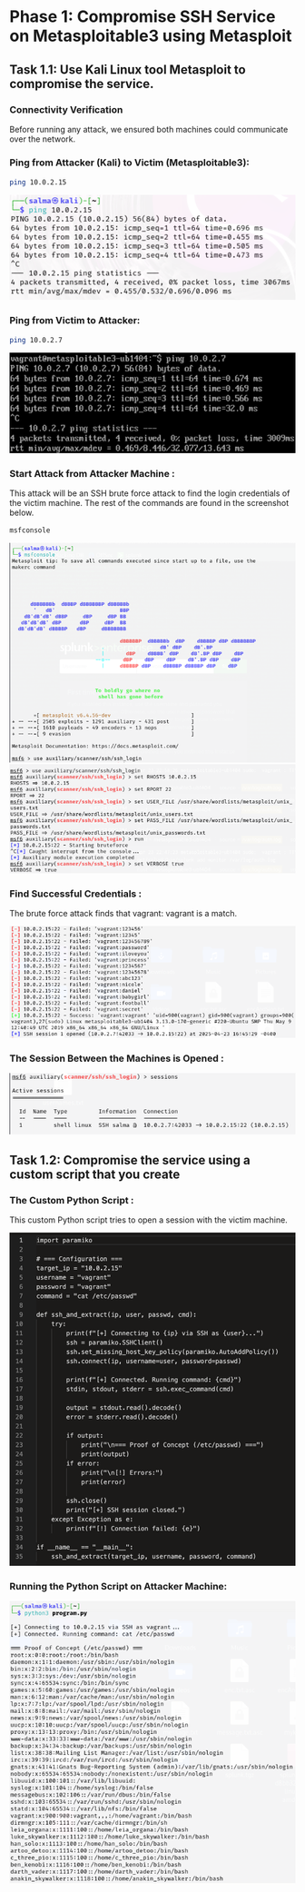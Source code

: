 # Phase 1: Compromise SSH Service on Metasploitable3 using Metasploit

## Task 1.1: Use Kali Linux tool Metasploit to compromise the service.
### Connectivity Verification

Before running any attack, we ensured both machines could communicate over the network.

### Ping from Attacker (Kali) to Victim (Metasploitable3):
```bash
ping 10.0.2.15
```
![Alt Text](Ping_From_Attacker.png)


### Ping from Victim to Attacker:
```bash
ping 10.0.2.7
```
![Alt Text](Ping_From_Victim.png)


### Start Attack from Attacker Machine :
This attack will be an SSH brute force attack to find the login credentials of the victim machine. The rest of the commands are found in the screenshot below. 
```bash
msfconsole
```
![Alt Text](Mfsconsole.png)
![Alt Text](Command_To_Start_Attack.png)

### Find Successful Credentials :
The brute force attack finds that vagrant: vagrant is a match. 

![Alt Text](Brute_Force_Attack_On_Victim_Machine.png)

### The Session Between the Machines is Opened :

![Alt Text](Active_Sessions_On_Attacker_Machine.png)



## Task 1.2: Compromise the service using a custom script that you create

### The Custom Python Script :
This custom Python script tries to open a session with the victim machine. 

![Small Image](Custom_Program_Script.png)


### Running the Python Script on Attacker Machine: 

![Alt Text](Running_The_Custom_Script.png)












